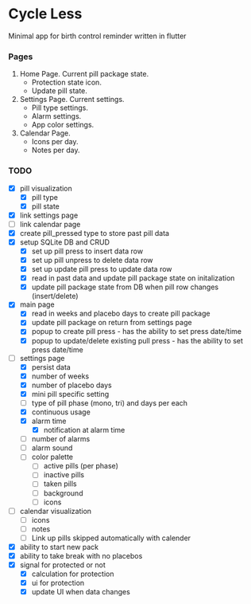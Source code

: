 # Cycle Less
Minimal app for birth control reminder written in flutter


### Pages
1. Home Page. Current pill package state.
     * Protection state icon.
     * Update pill state.
2. Settings Page. Current settings. 
    * Pill type settings.
    * Alarm settings.
    * App color settings.
3. Calendar Page. 
    * Icons per day.
    * Notes per day.


### TODO
- [x] pill visualization
  - [x] pill type
  - [x] pill state
- [x] link settings page
- [ ] link calendar page
- [x] create pill_pressed type to store past pill data
- [x] setup SQLite DB and CRUD
  - [x] set up pill press to insert data row
  - [x] set up pill unpress to delete data row
  - [x] set up update pill press to update data row
  - [x] read in past data and update pill package state on initalization
  - [x] update pill package state from DB when pill row changes (insert/delete)

- [x] main page
  - [x] read in weeks and placebo days to create pill package
  - [x] update pill package on return from settings page
  - [x] popup to create pill press - has the ability to set press date/time
  - [x] popup to update/delete existing pull press - has the ability to set press date/time

- [ ] settings page
  - [x] persist data
  - [x] number of weeks
  - [x] number of placebo days
  - [x] mini pill specific setting
  - [ ] type of pill phase (mono, tri) and days per each
  - [x] continuous usage
  - [x] alarm time
    - [x] notification at alarm time
  - [ ] number of alarms
  - [ ] alarm sound
  - [ ] color palette
    - [ ] active pills (per phase)
    - [ ] inactive pills
    - [ ] taken pills
    - [ ] background 
    - [ ] icons
  
- [ ] calendar visualization
  - [ ] icons
  - [ ] notes
  - [ ] Link up pills skipped automatically with calender
  
- [x] ability to start new pack
- [x] ability to take break with no placebos
- [x] signal for protected or not
  - [x] calculation for protection
  - [x] ui for protection
  - [x] update UI when data changes
